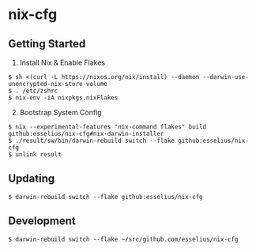 # nix-cfg

## Getting Started

1. Install Nix & Enable Flakes

```shell
$ sh <(curl -L https://nixos.org/nix/install) --daemon --darwin-use-unencrypted-nix-store-volume
$ . /etc/zshrc
$ nix-env -iA nixpkgs.nixFlakes
```

2. Bootstrap System Config

```
$ nix --experimental-features "nix-command flakes" build github:esselius/nix-cfg#nix-darwin-installer
$ ./result/sw/bin/darwin-rebuild switch --flake github:esselius/nix-cfg
$ unlink result
```

## Updating

```
$ darwin-rebuild switch --flake github:esselius/nix-cfg
```

## Development

```
$ darwin-rebuild switch --flake ~/src/github.com/esselius/nix-cfg
```
